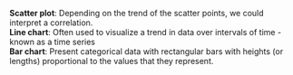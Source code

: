 **Scatter plot**:  Depending on the trend of the scatter points, we could interpret a correlation.      
**Line chart**: Often used to visualize a trend in data over intervals of time - known as a time series    
**Bar chart**: Present categorical data with rectangular bars with heights (or lengths) proportional to the values that they represent.    
